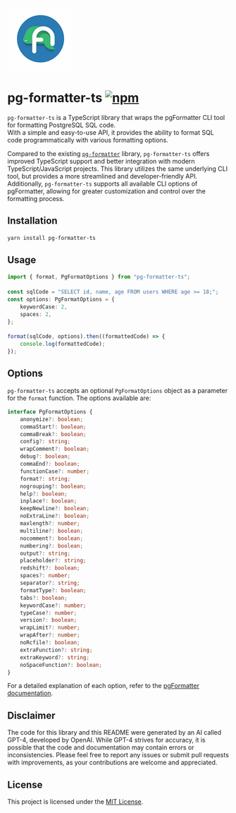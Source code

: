 ![pg-formatter-ts logo](./assets/logo.png)

# pg-formatter-ts [![npm](https://img.shields.io/npm/v/pg-formatter-ts.svg)](https://www.npmjs.com/package/pg-formatter-ts)

`pg-formatter-ts` is a TypeScript library that wraps the pgFormatter CLI tool for formatting PostgreSQL SQL code.  
With a simple and easy-to-use API, it provides the ability to format SQL code programmatically with various formatting options.

Compared to the existing [`pg-formatter`](https://github.com/gajus/pg-formatter) library, `pg-formatter-ts` offers improved TypeScript support and better integration with modern TypeScript/JavaScript projects. This library utilizes the same underlying CLI tool, but provides a more streamlined and developer-friendly API.
Additionally, `pg-formatter-ts` supports all available CLI options of pgFormatter, allowing for greater customization and control over the formatting process.

## Installation

```bash
yarn install pg-formatter-ts
```

## Usage

```typescript
import { format, PgFormatOptions } from "pg-formatter-ts";

const sqlCode = "SELECT id, name, age FROM users WHERE age >= 18;";
const options: PgFormatOptions = {
    keywordCase: 2,
    spaces: 2,
};

format(sqlCode, options).then((formattedCode) => {
    console.log(formattedCode);
});
```

## Options

`pg-formatter-ts` accepts an optional `PgFormatOptions` object as a parameter for the `format` function. The options available are:

```typescript
interface PgFormatOptions {
    anonymize?: boolean;
    commaStart?: boolean;
    commaBreak?: boolean;
    config?: string;
    wrapComment?: boolean;
    debug?: boolean;
    commaEnd?: boolean;
    functionCase?: number;
    format?: string;
    nogrouping?: boolean;
    help?: boolean;
    inplace?: boolean;
    keepNewline?: boolean;
    noExtraLine?: boolean;
    maxlength?: number;
    multiline?: boolean;
    nocomment?: boolean;
    numbering?: boolean;
    output?: string;
    placeholder?: string;
    redshift?: boolean;
    spaces?: number;
    separator?: string;
    formatType?: boolean;
    tabs?: boolean;
    keywordCase?: number;
    typeCase?: number;
    version?: boolean;
    wrapLimit?: number;
    wrapAfter?: number;
    noRcfile?: boolean;
    extraFunction?: string;
    extraKeyword?: string;
    noSpaceFunction?: boolean;
}
```

For a detailed explanation of each option, refer to the [pgFormatter documentation](https://github.com/darold/pgFormatter).

## Disclaimer

The code for this library and this README were generated by an AI called GPT-4, developed by OpenAI. While GPT-4 strives for accuracy, it is possible that the code and documentation may contain errors or inconsistencies. Please feel free to report any issues or submit pull requests with improvements, as your contributions are welcome and appreciated.

## License

This project is licensed under the [MIT License](https://opensource.org/license/mit/).
